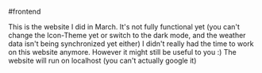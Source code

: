 #frontend

This is the website I did in March.
It's not fully functional yet (you can't change the Icon-Theme yet or switch to the dark mode,
and the weather data isn't being synchronized yet either) 
I didn't really had the time to work on this website anymore. 
However it might still be useful to you :)
The website will run on localhost (you can't actually google it)
